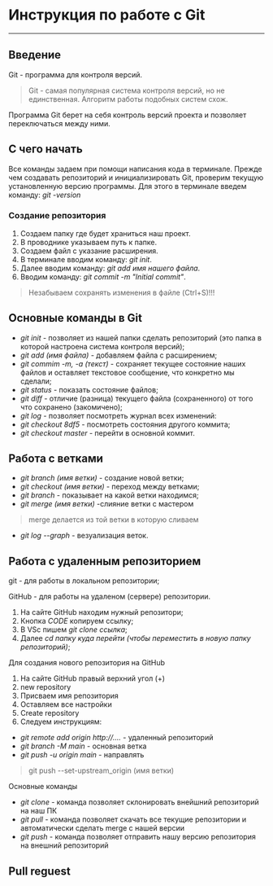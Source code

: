 # Инструкция по работе с Git
---
## Введение

Git - программа для контроля версий.
> Git - самая популярная система контроля версий, но не единственная. Алгоритм работы подобных систем схож.

Программа Git берет на себя контроль версий проекта и позволяет переключаться между ними.

## С чего начать

Все команды задаем при помощи написания кода в терминале.
Прежде чем создавать репозиторий и инициализировать Git, проверим текущую установленную версию программы. Для этого в терминале введем команду: *git -version*

### Создание репозитория

1. Создаем папку где будет храниться наш проект.
2. В проводнике указываем путь к папке.
3. Создаем файл с указание расширения.
4. В терминале вводим команду: *git init*.
5. Далее вводим команду: *git add имя нашего файла*.
6. Вводим команду: *git commit -m "Initial commit"*.
 >Незабываем сохранять изменения в файле (Ctrl+S)!!!
 
## Основные команды в Git

- *git init* - позволяет из нашей папки сделать репозиторий (это папка в которой настроена система контроля версий);
- *git add (имя файла)* - добавляем файла с расширением;
- *git commim -m, -а (текст)* - сохраняет текущее состояние наших файлов и оставляет текстовое сообщение, что конкретно мы сделали;
- *git status* - показать состояние файлов;
- *git diff* - отличие (разница) текущего файла (сохраненного) от того что сохранено (закомичено);
- *git log* - позволяет посмотреть журнал всех изменений:
- *git checkout 8df5* - посмотреть состояния другого коммита;
- *git checkout master* - перейти в основной коммит.

## Работа с ветками

- *git branch (имя ветки)* - создание новой ветки;
- *git checkout (имя ветки)* - переход между ветками;
- *git branch* - показывает на какой ветки находимся;
- *git merge (имя ветки)* -слияние ветки с мастером 
>merge делается из той ветки в которую сливаем
- *git log --graph* - везуализация веток.

## Работа с удаленным репозиторием

git - для работы в локальном репозитории;

GitHub - для работы на удаленом (сервере) репозитории.

1. На сайте GitHub находим нужный репозитори;
2. Кнопка *CODE* копируем ссылку;
3. В VSc пишем *git clone ссылка*;
4. Далее *cd папку куда перейти (чтобы переместить в новую папку репозиторий)*;

Для создания нового репозитория на GitHub

1. На сайте GitHub правый верхний угол (+) 
2. new repository
3. Присваем имя репозитория
4. Оставляем все настройки
5. Create repository
6. Следуем инструкциям:
- *git remote add origin http://....* - удаленный репозиторий
- *git branch -M main* - основная ветка
- *git push -u origin main* - направлять

>git push --set-upstream_origin (имя ветки)


Основные команды
- *git clone* - команда позволяет склонировать внейшний репозиторий на наш ПК
- *git pull* - команда позволяет скачать все текущие репозитории и автоматически сделать merge с нашей версии
- *git push* - команда позволяет отправить нашу версию репозитория на внешний репозиторий

## Pull reguest

